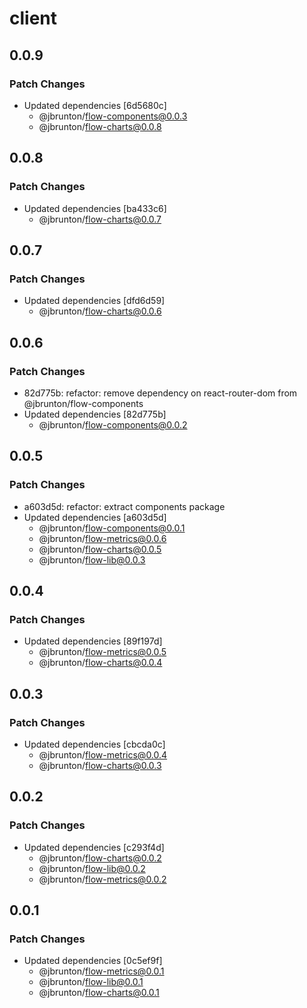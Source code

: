 # client

## 0.0.9

### Patch Changes

- Updated dependencies [6d5680c]
  - @jbrunton/flow-components@0.0.3
  - @jbrunton/flow-charts@0.0.8

## 0.0.8

### Patch Changes

- Updated dependencies [ba433c6]
  - @jbrunton/flow-charts@0.0.7

## 0.0.7

### Patch Changes

- Updated dependencies [dfd6d59]
  - @jbrunton/flow-charts@0.0.6

## 0.0.6

### Patch Changes

- 82d775b: refactor: remove dependency on react-router-dom from @jbrunton/flow-components
- Updated dependencies [82d775b]
  - @jbrunton/flow-components@0.0.2

## 0.0.5

### Patch Changes

- a603d5d: refactor: extract components package
- Updated dependencies [a603d5d]
  - @jbrunton/flow-components@0.0.1
  - @jbrunton/flow-metrics@0.0.6
  - @jbrunton/flow-charts@0.0.5
  - @jbrunton/flow-lib@0.0.3

## 0.0.4

### Patch Changes

- Updated dependencies [89f197d]
  - @jbrunton/flow-metrics@0.0.5
  - @jbrunton/flow-charts@0.0.4

## 0.0.3

### Patch Changes

- Updated dependencies [cbcda0c]
  - @jbrunton/flow-metrics@0.0.4
  - @jbrunton/flow-charts@0.0.3

## 0.0.2

### Patch Changes

- Updated dependencies [c293f4d]
  - @jbrunton/flow-charts@0.0.2
  - @jbrunton/flow-lib@0.0.2
  - @jbrunton/flow-metrics@0.0.2

## 0.0.1

### Patch Changes

- Updated dependencies [0c5ef9f]
  - @jbrunton/flow-metrics@0.0.1
  - @jbrunton/flow-lib@0.0.1
  - @jbrunton/flow-charts@0.0.1
